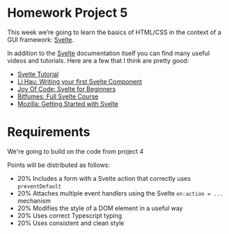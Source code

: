 # Homework Project 5

This week we’re going to learn the basics of HTML/CSS in the context of a GUI framework: [Svelte](https://svelte.dev).

In addition to the [Svelte](https://svelte.dev) documentation itself you can find many useful videos and tutorials. Here are a few that I think are pretty good:

* [Svelte Tutorial](https://svelte.dev/tutorial/basics)
* [Li Hau: Writing your first Svelte Component](https://youtu.be/fhQ3o6tbhKQ)
* [Joy Of Code: Svelte for Beginners](https://joyofcode.xyz/svelte-for-beginners)
* [Bitfumes: Full Svelte Course](https://youtu.be/AilOdkZGeOk)
* [Mozilla: Getting Started with Svelte](https://developer.mozilla.org/en-US/docs/Learn/Tools_and_testing/Client-side_JavaScript_frameworks/Svelte_getting_started)

# Requirements

We're going to build on the code from project 4

Points will be distributed as follows:

- 20% Includes a form with a Svelte action that correctly uses `preventDefault`
- 20% Attaches multiple event handlers using the Svelte `on:action = ...` mechanism
- 20% Modifies the style of a DOM element in a useful way
- 20% Uses correct Typescript typing
- 20% Uses consistent and clean style
